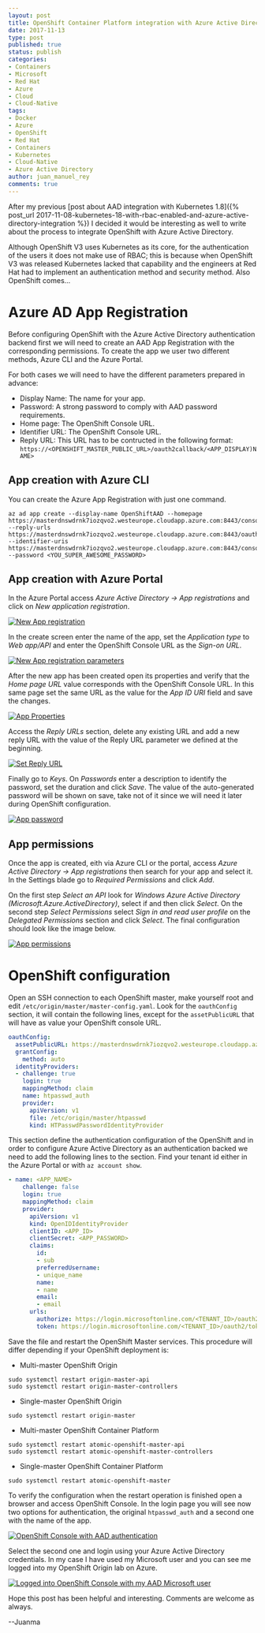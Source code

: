 ```yaml
---
layout: post
title: OpenShift Container Platform integration with Azure Active Directory
date: 2017-11-13
type: post
published: true
status: publish
categories:
- Containers
- Microsoft
- Red Hat
- Azure
- Cloud
- Cloud-Native
tags:
- Docker
- Azure
- OpenShift
- Red Hat
- Containers
- Kubernetes
- Cloud-Native
- Azure Active Directory
author: juan_manuel_rey
comments: true
---
```


After my previous [post about AAD integration with Kubernetes 1.8]({% post_url 2017-11-08-kubernetes-18-with-rbac-enabled-and-azure-active-directory-integration %}) I decided it would be interesting as well to write about the process to integrate OpenShift with Azure Active Directory.

Although OpenShift V3 uses Kubernetes as its core, for the authentication of the users it does not make use of RBAC; this is because when OpenShift V3 was released Kubernetes lacked that capability and the engineers at Red Hat had to implement an authentication method and security method. Also OpenShift comes...

# Azure AD App Registration

Before configuring OpenShift with the Azure Active Directory authentication backend first we will need to create an AAD App Registration with the corresponding permissions. To create the app we user two different methods, Azure CLI and the Azure Portal. 

For both cases we will need to have the different parameters prepared in advance:

- Display Name: The name for your app.
- Password: A strong password to comply with AAD password requirements.
- Home page: The OpenShift Console URL.
- Identifier URL: The OpenShift Console URL.
- Reply URL: This URL has to be contructed in the following format: `https://<OPENSHIFT_MASTER_PUBLIC_URL>/oauth2callback/<APP_DISPLAY)NAME>`

## App creation with Azure CLI

You can create the Azure App Registration with just one command.

```
az ad app create --display-name OpenShiftAAD --homepage https://masterdnswdrnk7iozqvo2.westeurope.cloudapp.azure.com:8443/console --reply-urls https://masterdnswdrnk7iozqvo2.westeurope.cloudapp.azure.com:8443/oauth2callback/OpenShiftAAD --identifier-uris https://masterdnswdrnk7iozqvo2.westeurope.cloudapp.azure.com:8443/console --password <YOU_SUPER_AWESOME_PASSWORD>
```

## App creation with Azure Portal

In the Azure Portal access *Azure Active Directory -> App registrations* and click on *New application registration*. 

[![](/images/ocp_aad_web_app_1.png "New App registration")]({{site.url}}/images/ocp_aad_web_app_1.png)

In the create screen enter the name of the app, set the *Application type* to *Web app/API* and enter the OpenShift Console URL as the *Sign-on URL*.

[![](/images/ocp_aad_web_app_2.png "New App registration parameters")]({{site.url}}/images/ocp_aad_web_app_2.png)

After the new app has been created open its properties and verify that the *Home page URL* value corresponds with the OpenShift Console URL. In this same page set the same URL as the value for the *App ID URI* field and save the changes.

[![](/images/ocp_aad_web_app_3.png "App Properties")]({{site.url}}/images/ocp_aad_web_app_3.png)

Access the *Reply URLs* section, delete any existing URL and add a new reply URL with the value of the Reply URL parameter we defined at the beginning. 

[![](/images/ocp_aad_web_app_4.png "Set Reply URL")]({{site.url}}/images/ocp_aad_web_app_4.png)

Finally go to *Keys*. On *Passwords* enter a description to identify the password, set the duration and click *Save*. The value of the auto-generated password will be shown on save, take not of it since we will need it later during OpenShift configuration. 

[![](/images/ocp_aad_web_app_5.png "App password")]({{site.url}}/images/ocp_aad_web_app_5.png)

## App permissions

Once the app is created, eith via Azure CLI or the portal, access *Azure Active Directory -> App registrations* then search for your app and select it. In the Settings blade go to *Required Permissions* and click *Add*. 

On the first step *Select an API* look for *Windows Azure Active Directory (Microsoft.Azure.ActiveDirectory)*, select if and then click *Select*. On the second step *Select Permissions* select *Sign in and read user profile* on the *Delegated Permissions* section and click *Select*. The final configuration should look like the image below. 

[![](/images/app_permissions.png "App permissions")]({{site.url}}/images/app_permissions.png)

# OpenShift configuration

Open an SSH connection to each OpenShift master, make yourself root and edit `/etc/origin/master/master-config.yaml`. Look for the `oauthConfig` section, it will contain the following lines, except for the `assetPublicURL` that will have as value your OpenShift console URL. 

```yaml
oauthConfig:
  assetPublicURL: https://masterdnswdrnk7iozqvo2.westeurope.cloudapp.azure.com:8443/console
  grantConfig:
    method: auto
  identityProviders:
  - challenge: true
    login: true
    mappingMethod: claim
    name: htpasswd_auth
    provider:
      apiVersion: v1
      file: /etc/origin/master/htpasswd
      kind: HTPasswdPasswordIdentityProvider
```

This section define the authentication configuration of the OpenShift and in order to configure Azure Active Directory as an authentication backed we need to add the following lines to the section. Find your tenant id either in the Azure Portal or with `az account show`.

```yaml
- name: <APP_NAME>
    challenge: false
    login: true
    mappingMethod: claim
    provider:
      apiVersion: v1
      kind: OpenIDIdentityProvider
      clientID: <APP_ID>
      clientSecret: <APP_PASSWORD>
      claims:
        id:
        - sub
        preferredUsername:
        - unique_name
        name:
        - name
        email:
        - email
      urls:
        authorize: https://login.microsoftonline.com/<TENANT_ID>/oauth2/authorize
        token: https://login.microsoftonline.com/<TENANT_ID>/oauth2/token
```

Save the file and restart the OpenShift Master services. This procedure will differ depending if your OpenShift deployment is:

- Multi-master OpenShift Origin

```
sudo systemctl restart origin-master-api
sudo systemctl restart origin-master-controllers
```

- Single-master OpenShift Origin

```
sudo systemctl restart origin-master
```

- Multi-master OpenShift Container Platform 

```
sudo systemctl restart atomic-openshift-master-api
sudo systemctl restart atomic-openshift-master-controllers
```

- Single-master OpenShift Container Platform

```
sudo systemctl restart atomic-openshift-master
```

To verify the configuration when the restart operation is finished open a browser and access OpenShift Console. In the login page you will see now two options for authentication, the original `htpasswd_auth` and a second one with the name of the app. 

[![](/images/ocp_console_aad.png "OpenShift Console with AAD authentication")]({{site.url}}/images/ocp_console_aad.png)

Select the second one and login using your Azure Active Directory credentials. In my case I have used my Microsoft user and you can see me logged into my OpenShift Origin lab on Azure.

[![](/images/ocp_logged_with_aad_user.png "Logged into OpenShift Console with my AAD Microsoft user")]({{site.url}}/images/ocp_logged_with_aad_user.png)

Hope this post has been helpful and interesting. Comments are welcome as always. 

--Juanma